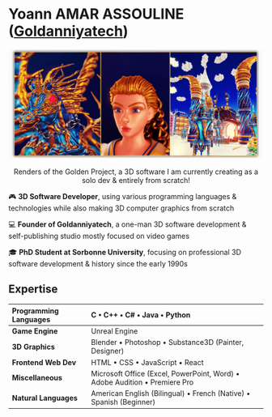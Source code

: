<!--  URL: https://github.com/Goldanniyatech/Goldanniyatech -->

# Yoann AMAR ASSOULINE ([Goldanniyatech](https://www.goldanniyatech.com/)) 

[![Banner](Data/Goldanniyatech-Banner.png?raw=true "Goldanniyatech Banner")](https://www.goldanniyatech.com/)
<p align="center"> Renders of the Golden Project, a 3D software I am currently creating as a solo dev & entirely from scratch! </p>

🎮 **3D Software Developer**, using various programming languages & technologies while also making 3D computer graphics from scratch

💻 **Founder of Goldanniyatech**, a one-man 3D software development & self-publishing studio mostly focused on video games

🎓 **PhD Student at Sorbonne University**, focusing on professional 3D software development & history since the early 1990s

## Expertise

| **Programming Languages**   | C • C++ • C# • Java • Python                                                  |
| :------------------------   | :----------------------------------------------                               |
| **Game Engine**             | Unreal Engine                                                                 | 
| **3D Graphics**             | Blender • Photoshop • Substance3D (Painter, Designer)                         |
| **Frontend Web Dev**        | HTML • CSS • JavaScript • React                                               |
| **Miscellaneous**           | Microsoft Office (Excel, PowerPoint, Word) • Adobe Audition • Premiere Pro    |
| **Natural Languages**       | American English (Bilingual) • French (Native) • Spanish (Beginner)           |

